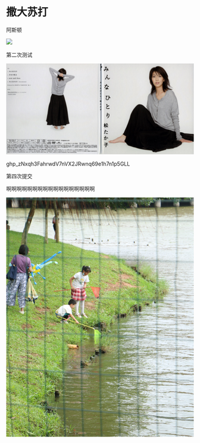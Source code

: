 # 撒大苏打

阿斯顿

![](C:\Users\joe\Desktop\身份证\ross.jpg)

第二次测试

![](assets/tiao.png)

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

第四次提交

啊啊啊啊啊啊啊啊啊啊啊啊啊啊啊啊啊

![](assets/IMG_007000.jpg)